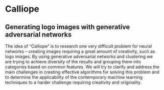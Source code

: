 # Calliope
## Generating logo images with generative adversarial networks

The idea of “Calliope” is to research one very difficult problem for neural networks – creating images requiring a great amount of creativity, such as logo images. By using generative adversarial networks and clustering we are trying to achieve diversity of the results and grouping them into categories based on common features. We will try to clarify and address the main challenges in creating effective algorithms for solving this problem and to determine the applicability of the contemporary machine learning techniques to a harder challenge requiring creativity and originality.
